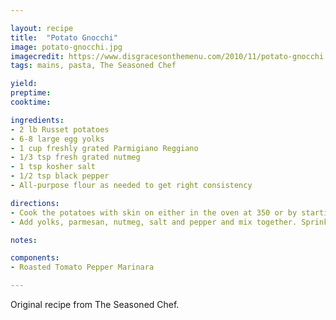 ```yaml
---

layout: recipe
title:  "Potato Gnocchi"
image: potato-gnocchi.jpg
imagecredit: https://www.disgracesonthemenu.com/2010/11/potato-gnocchi.html
tags: mains, pasta, The Seasoned Chef

yield: 
preptime: 
cooktime: 

ingredients:
- 2 lb Russet potatoes
- 6-8 large egg yolks
- 1 cup freshly grated Parmigiano Reggiano
- 1/3 tsp fresh grated nutmeg
- 1 tsp kosher salt
- 1/2 tsp black pepper
- All-purpose flour as needed to get right consistency

directions:
- Cook the potatoes with skin on either in the oven at 350 or by starting them in cold water and bringing them to a boil until a knife can pierce through them easily. Peel while hot and run through a ricer.
- Add yolks, parmesan, nutmeg, salt and pepper and mix together. Sprinkle flour over the surface and gently bring together as a dough. Test the gnocchi by poaching a small ball in simmering water. If it holds together nicely then continue. If not then add more flour and test again. Roll into a large log and then portion into smaller logs that you will roll to the size of your ring finger. Cut the gnocchi into ½ inch sections and roll them over the tines of a fork or over the surface of a garganelli paddle. Place them on a parchment covered sheet pan with some flour sprinkled over the surface. Prepare a pot of well-seasoned boiling water. Add the gnocchi and cook until they float to the top.

notes:

components:
- Roasted Tomato Pepper Marinara

---
```


Original recipe from The Seasoned Chef.